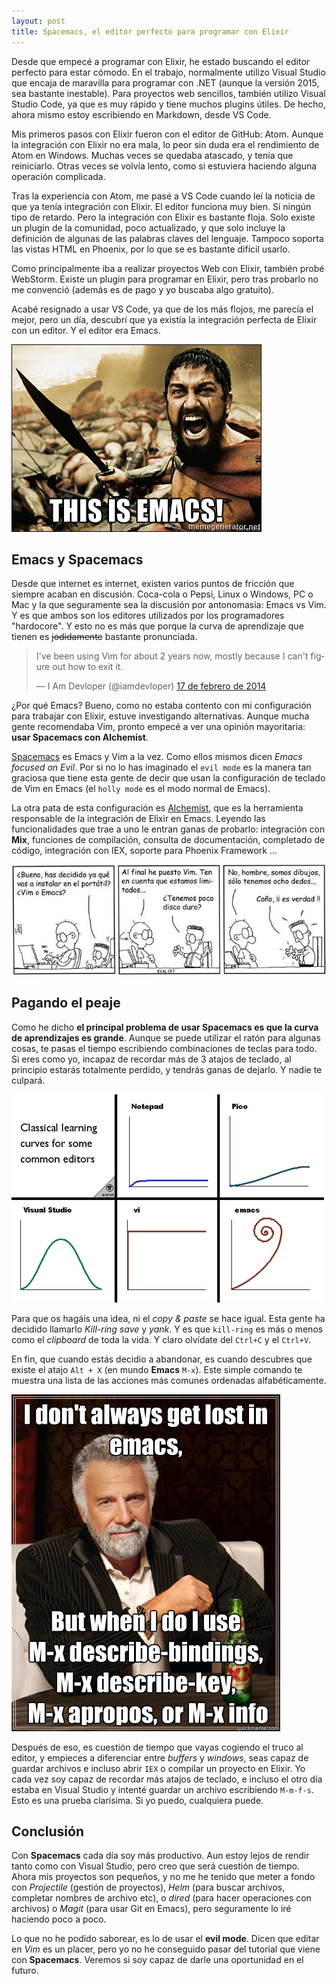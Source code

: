 ```yaml
---
layout: post
title: Spacemacs, el editor perfecto para programar con Elixir
---
```


Desde que empecé a programar con Elixir, he estado buscando el editor perfecto para estar cómodo. En el trabajo, normalmente utilizo Visual Studio
que encaja de maravilla para programar con .NET (aunque la versión 2015, sea bastante inestable). Para proyectos web sencillos, también utilizo Visual Studio Code,
ya que es muy rápido y tiene muchos plugins útiles. De hecho, ahora mismo estoy escribiendo en Markdown, desde VS Code.

Mis primeros pasos con Elixir fueron con el editor de GitHub: Atom. Aunque la integración con Elixir no era mala, lo peor sin duda era el rendimiento de Atom en Windows. Muchas veces se quedaba atascado, y tenía que reiniciarlo. Otras veces se volvía lento, como si estuviera haciendo alguna operación complicada. 

Tras la experiencia con Atom, me pasé a VS Code cuando leí la noticia de que ya tenía integración con Elixir. El editor funciona muy bien. Si ningún tipo de retardo. Pero la integración con Elixir es bastante floja. Solo existe un plugin de la comunidad, poco actualizado, y que solo incluye la definición de algunas de las palabras claves del lenguaje. Tampoco soporta las vistas HTML en Phoenix, por lo que se es bastante difícil usarlo.

Como principalmente iba a realizar proyectos Web con Elixir, también probé WebStorm. 
Existe un plugin para programar en Elixir, pero tras probarlo no me convenció (además es de pago y yo buscaba algo gratuito). 

Acabé resignado a usar VS Code, ya que de los más flojos, me parecía el mejor, pero un día, descubrí que ya existía la integración perfecta de Elixir con un editor. Y el editor era Emacs.

![Leonidas gritando Emacs](/img/posts/2016/this_is_emacs.jpg)

## Emacs y Spacemacs

Desde que internet es internet, existen varios puntos de fricción que siempre acaban en discusión. Coca-cola o  Pepsi, Linux o Windows, PC o Mac y la que seguramente sea la discusión por antonomasia: Emacs vs Vim. Y es que ambos son los editores utilizados por los programadores "hardocore". Y esto no es más que porque la curva de aprendizaje que tienen es ~~jodidamente~~ bastante pronunciada.

<blockquote class="twitter-tweet" data-lang="es"><p lang="en" dir="ltr">I&#39;ve been using Vim for about 2 years now, mostly because I can&#39;t figure out how to exit it.</p>&mdash; I Am Devloper (@iamdevloper) <a href="https://twitter.com/iamdevloper/status/435555976687923200">17 de febrero de 2014</a></blockquote>
<script async src="//platform.twitter.com/widgets.js" charset="utf-8"></script>

¿Por qué Emacs? Bueno, como no estaba contento con mi configuración para trabajar con Elixir, estuve investigando alternativas. Aunque mucha gente recomendaba Vim, pronto empecé a ver una opinión mayoritaria: **usar Spacemacs con Alchemist**.  

[Spacemacs](http://spacemacs.org/) es Emacs y Vim a la vez. Como ellos mismos dicen *Emacs focused on Evil*. Por si no lo has imaginado el `evil mode` es la manera tan graciosa que tiene esta gente de decir que usan la configuración de teclado de Vim en Emacs (el  `holly mode` es el modo normal de Emacs).

La otra pata de esta configuración es [Alchemist](https://github.com/tonini/alchemist.el), que es la herramienta responsable de la integración de Elixir en Emacs. Leyendo las funcionalidades que trae a uno le entran ganas de probarlo: integración con **Mix**, funciones de compilación, consulta de documentación, completado de código, integración con IEX, soporte para Phoenix Framework ...      


![Tira Ecol](/img/posts/2016/tiraecol-3.jpg)


## Pagando el peaje

Como he dicho **el principal problema de usar Spacemacs es que la curva de aprendizajes es grande**. Aunque se puede utilizar el ratón para algunas cosas, te pasas el tiempo escribiendo combinaciones de teclas para todo. Si eres como yo, incapaz de recordar más de 3 atajos de teclado, al principio estarás totalmente perdido, y tendrás ganas de dejarlo. Y nadie te culpará.

![Curvas de aprendizaje en algunos editores](/img/posts/2016/learning_curve.jpg)

Para que os hagáis una idea, ni el *copy & paste* se hace igual. Esta gente ha decidido llamarlo *Kill-ring save* y *yank*. Y es que `kill-ring` es más o menos como el *clipboard* de toda la vida. Y claro olvídate del `Ctrl+C` y el `Ctrl+V`.  

En fin, que cuando estás decidio a abandonar, es cuando descubres que existe el atajo `Alt + X` (en mundo **Emacs** `M-x`). Este simple comando te muestra una lista de las acciones más comunes ordenadas alfabéticamente. 

![Meme de Alt+M](/img/posts/2016/lost_emacs.jpg)

Después de eso, es cuestión de tiempo que vayas cogiendo el truco al editor, y empieces a diferenciar entre *buffers* y *windows*, seas capaz de guardar archivos e incluso abrir `IEX` o compilar un proyecto en Elixir. Yo cada vez soy capaz de recordar más atajos de teclado, e incluso el otro día estaba en Visual Studio y intenté guardar un archivo escribiendo `M-m-f-s`. Esto es una prueba clarísima. Si yo puedo, cualquiera puede.

## Conclusión

Con **Spacemacs** cada día soy más productivo. Aun estoy lejos de rendir tanto como con Visual Studio, pero creo que será cuestión de tiempo. Ahora mis proyectos son pequeños, y no me he tenido que meter a fondo con *Projectile* (gestión de proyectos), *Helm* (para buscar archivos, completar nombres de archivo etc), o *dired* (para hacer operaciones con archivos) o *Magit* (para usar Git en Emacs), pero seguramente lo iré haciendo poco a poco.

Lo que no he podido saborear, es lo de usar el **evil mode**. Dicen que editar en *Vim* es un placer, pero yo no he conseguido pasar del tutorial que viene con **Spacemacs**. Veremos si soy capaz de darle una oportunidad en el futuro.






